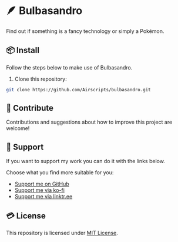 # 🪶 Bulbasandro
Find out if something is a fancy technology or simply a Pokémon.

## 📦 Install
Follow the steps below to make use of Bulbasandro.

1. Clone this repository:
```bash
git clone https://github.com/Airscripts/bulbasandro.git
```

## 🤝 Contribute
Contributions and suggestions about how to improve this project are welcome!

## 💚 Support
If you want to support my work you can do it with the links below.

Choose what you find more suitable for you:  
- [Support me on GitHub](https://github.com/sponsors/Airscripts)
- [Support me via ko-fi](https://ko-fi.com/airscript)
- [Support me via linktr.ee](https://linktr.ee/airscript)

## 💳 License  
This repository is licensed under [MIT License](https://github.com/Airscripts/bulbasandro/blob/main/LICENSE).
